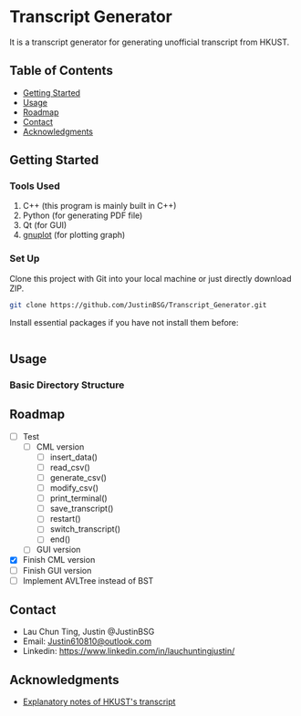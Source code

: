 # Transcript Generator
It is a transcript generator for generating unofficial transcript from HKUST.

## Table of Contents
- [Getting Started](#getting-started)
- [Usage](#usage)
- [Roadmap](#roadmap)
- [Contact](#contact)
- [Acknowledgments](#acknowledgments)

## Getting Started

### Tools Used
1. C++ (this program is mainly built in C++)
2. Python (for generating PDF file)
3. Qt (for GUI)
4. [gnuplot](http://www.gnuplot.info/) (for plotting graph)

### Set Up
Clone this project with Git into your local machine or just directly download ZIP.
```bash
git clone https://github.com/JustinBSG/Transcript_Generator.git
```

Install essential packages if you have not install them before:
```bash
```

## Usage
### Basic Directory Structure

## Roadmap
- [ ] Test
  - [ ] CML version
    - [ ] insert_data()
    - [ ] read_csv()
    - [ ] generate_csv()
    - [ ] modify_csv()
    - [ ] print_terminal()
    - [ ] save_transcript()
    - [ ] restart()
    - [ ] switch_transcript()
    - [ ] end()
  - [ ] GUI version
- [x] Finish CML version
- [ ] Finish GUI version
- [ ] Implement AVLTree instead of BST

## Contact
- Lau Chun Ting, Justin @JustinBSG
- Email: Justin610810@outlook.com
- Linkedin: https://www.linkedin.com/in/lauchuntingjustin/

## Acknowledgments
- [Explanatory notes of HKUST's transcript](https://registry.hkust.edu.hk/transcript-grading)
